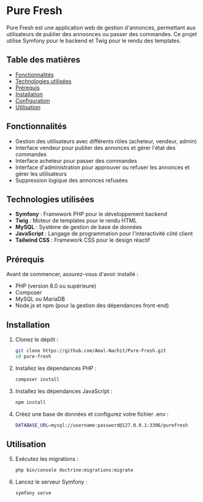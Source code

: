 # Pure Fresh

Pure Fresh est une application web de gestion d'annonces, permettant aux utilisateurs de publier des annoonces ou passer des commandes. Ce projet utilise Symfony pour le backend et Twig pour le rendu des templates.

## Table des matières

- [Fonctionnalités](#fonctionnalités)
- [Technologies utilisées](#technologies-utilisées)
- [Prérequis](#prérequis)
- [Installation](#installation)
- [Configuration](#configuration)
- [Utilisation](#utilisation)

## Fonctionnalités

- Gestion des utilisateurs avec différents rôles (acheteur, vendeur, admin)
- Interface vendeur pour publier des annonces et gérer l'état des commandes
- Interface acheteur pour passer des commandes
- Interface d'administration pour approuver ou refuser les annonces et gérer les utilisateurs
- Suppression logique des annonces refusées

## Technologies utilisées

- **Symfony** : Framework PHP pour le développement backend
- **Twig** : Moteur de templates pour le rendu HTML
- **MySQL** : Système de gestion de base de données
- **JavaScript** : Langage de programmation pour l'interactivité côté client
- **Tailwind CSS** : Framework CSS pour le design réactif

## Prérequis

Avant de commencer, assurez-vous d'avoir installé :

- PHP (version 8.0 ou supérieure)
- Composer
- MySQL ou MariaDB
- Node.js et npm (pour la gestion des dépendances front-end)

## Installation

1. Clonez le dépôt :
   ```bash
   git clone https://github.com/Amal-Nachit/Pure-Fresh.git
   cd pure-fresh
   ```

2. Installez les dépendances PHP :
   ```bash
   composer install
   ```
   
3. Installez les dépendances JavaScript :
   ```bash
   npm install
   ```

4. Créez une base de données et configurez votre fichier .env :
   ```bash
   DATABASE_URL=mysql://username:password@127.0.0.1:3306/purefresh
   ```

## Utilisation

5. Exécutez les migrations :
   ```bash
   php bin/console doctrine:migrations:migrate
   ```

6. Lancez le serveur Symfony :
   ```bash
   symfony serve
   ```
